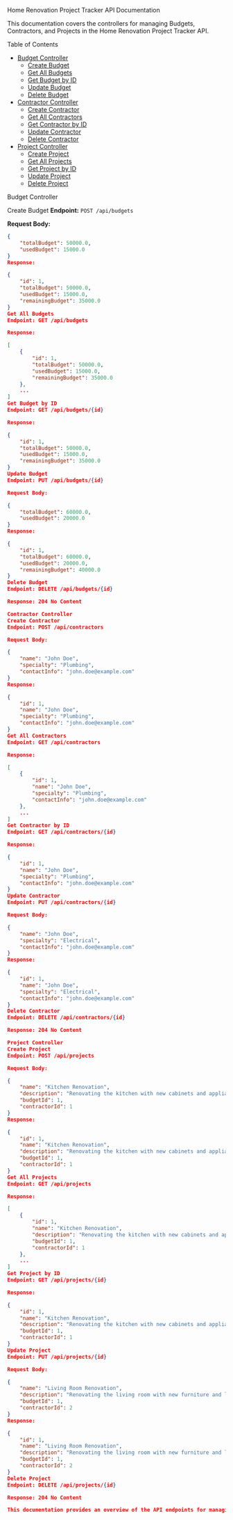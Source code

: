  Home Renovation Project Tracker API Documentation

This documentation covers the controllers for managing Budgets, Contractors, and Projects in the Home Renovation Project Tracker API.

Table of Contents
- [Budget Controller](#budget-controller)
  - [Create Budget](#create-budget)
  - [Get All Budgets](#get-all-budgets)
  - [Get Budget by ID](#get-budget-by-id)
  - [Update Budget](#update-budget)
  - [Delete Budget](#delete-budget)
- [Contractor Controller](#contractor-controller)
  - [Create Contractor](#create-contractor)
  - [Get All Contractors](#get-all-contractors)
  - [Get Contractor by ID](#get-contractor-by-id)
  - [Update Contractor](#update-contractor)
  - [Delete Contractor](#delete-contractor)
- [Project Controller](#project-controller)
  - [Create Project](#create-project)
  - [Get All Projects](#get-all-projects)
  - [Get Project by ID](#get-project-by-id)
  - [Update Project](#update-project)
  - [Delete Project](#delete-project)

Budget Controller

Create Budget
**Endpoint:** `POST /api/budgets`

**Request Body:**
```json
{
    "totalBudget": 50000.0,
    "usedBudget": 15000.0
}
Response:

{
    "id": 1,
    "totalBudget": 50000.0,
    "usedBudget": 15000.0,
    "remainingBudget": 35000.0
}
Get All Budgets
Endpoint: GET /api/budgets

Response:

[
    {
        "id": 1,
        "totalBudget": 50000.0,
        "usedBudget": 15000.0,
        "remainingBudget": 35000.0
    },
    ...
]
Get Budget by ID
Endpoint: GET /api/budgets/{id}

Response:

{
    "id": 1,
    "totalBudget": 50000.0,
    "usedBudget": 15000.0,
    "remainingBudget": 35000.0
}
Update Budget
Endpoint: PUT /api/budgets/{id}

Request Body:

{
    "totalBudget": 60000.0,
    "usedBudget": 20000.0
}
Response:

{
    "id": 1,
    "totalBudget": 60000.0,
    "usedBudget": 20000.0,
    "remainingBudget": 40000.0
}
Delete Budget
Endpoint: DELETE /api/budgets/{id}

Response: 204 No Content

Contractor Controller
Create Contractor
Endpoint: POST /api/contractors

Request Body:

{
    "name": "John Doe",
    "specialty": "Plumbing",
    "contactInfo": "john.doe@example.com"
}
Response:

{
    "id": 1,
    "name": "John Doe",
    "specialty": "Plumbing",
    "contactInfo": "john.doe@example.com"
}
Get All Contractors
Endpoint: GET /api/contractors

Response:

[
    {
        "id": 1,
        "name": "John Doe",
        "specialty": "Plumbing",
        "contactInfo": "john.doe@example.com"
    },
    ...
]
Get Contractor by ID
Endpoint: GET /api/contractors/{id}

Response:

{
    "id": 1,
    "name": "John Doe",
    "specialty": "Plumbing",
    "contactInfo": "john.doe@example.com"
}
Update Contractor
Endpoint: PUT /api/contractors/{id}

Request Body:

{
    "name": "John Doe",
    "specialty": "Electrical",
    "contactInfo": "john.doe@example.com"
}
Response:

{
    "id": 1,
    "name": "John Doe",
    "specialty": "Electrical",
    "contactInfo": "john.doe@example.com"
}
Delete Contractor
Endpoint: DELETE /api/contractors/{id}

Response: 204 No Content

Project Controller
Create Project
Endpoint: POST /api/projects

Request Body:

{
    "name": "Kitchen Renovation",
    "description": "Renovating the kitchen with new cabinets and appliances.",
    "budgetId": 1,
    "contractorId": 1
}
Response:

{
    "id": 1,
    "name": "Kitchen Renovation",
    "description": "Renovating the kitchen with new cabinets and appliances.",
    "budgetId": 1,
    "contractorId": 1
}
Get All Projects
Endpoint: GET /api/projects

Response:

[
    {
        "id": 1,
        "name": "Kitchen Renovation",
        "description": "Renovating the kitchen with new cabinets and appliances.",
        "budgetId": 1,
        "contractorId": 1
    },
    ...
]
Get Project by ID
Endpoint: GET /api/projects/{id}

Response:

{
    "id": 1,
    "name": "Kitchen Renovation",
    "description": "Renovating the kitchen with new cabinets and appliances.",
    "budgetId": 1,
    "contractorId": 1
}
Update Project
Endpoint: PUT /api/projects/{id}

Request Body:

{
    "name": "Living Room Renovation",
    "description": "Renovating the living room with new furniture and lighting.",
    "budgetId": 1,
    "contractorId": 2
}
Response:

{
    "id": 1,
    "name": "Living Room Renovation",
    "description": "Renovating the living room with new furniture and lighting.",
    "budgetId": 1,
    "contractorId": 2
}
Delete Project
Endpoint: DELETE /api/projects/{id}

Response: 204 No Content

This documentation provides an overview of the API endpoints for managing budgets, contractors, and projects in the Home Renovation Project Tracker. Each section includes the endpoint, sample request body (for POST and PUT requests), and expected response.
